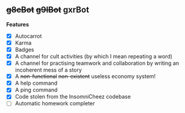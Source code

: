 ## ~~g8cBot~~ ~~g9lBot~~ gxrBot

**Features**

 - [x] Autocarrot
 - [x] Karma
 - [x] Badges
 - [x] A channel for cult activities (by which I mean repeating a word)
 - [x] A channel for practising teamwork and collaboration by writing an incoherent mess of a story
 - [x] A ~~non-functional~~ ~~non-existent~~ useless economy system!
 - [x] A help command
 - [x] A ping command
 - [x] Code stolen from the InsomniCheez codebase
 - [ ] Automatic homework completer
